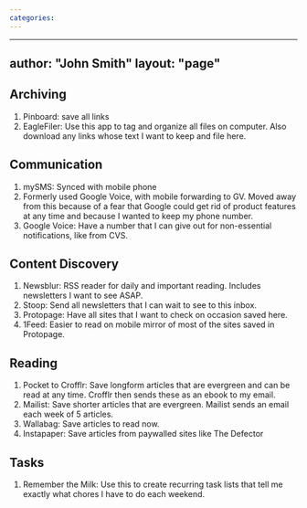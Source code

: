 ```yaml
---
categories: 
---
```


---
author: "John Smith"
layout: "page"
---

<h2>Archiving</h2>

<ol>
	<li>Pinboard: save all links</li>
	<li>EagleFiler: Use this app to tag and organize all files on computer. Also download any links whose text I want to keep and file here.</li>
</ol>

<h2>Communication</h2>

<ol>
	<li>mySMS: Synced with mobile phone</li>
	<li>Formerly used Google Voice, with mobile forwarding to GV. Moved away from this because of a fear that Google could get rid of product features at any time and because I wanted to keep my phone number.</li>
	<li>Google Voice: Have a number that I can give out for non-essential notifications, like from CVS.</li>
</ol>

<h2>Content Discovery</h2>

<ol>
	<li>Newsblur: RSS reader for daily and important reading. Includes newsletters I want to see ASAP.</li>
	<li>Stoop: Send all newsletters that I can wait to see to this inbox.</li>
	<li>Protopage: Have all sites that I want to check on occasion saved here.</li>
	<li>1Feed: Easier to read on mobile mirror of most of the sites saved in Protopage.</li>
</ol>

<h2>Reading</h2>

<ol>
	<li>Pocket to Crofflr: Save longform articles that are evergreen and can be read at any time. Crofflr then sends these as an ebook to my email.</li>
	<li>Mailist: Save shorter articles that are evergreen. Mailist sends an email each week of 5 articles.</li>
	<li>Wallabag: Save articles to read now.</li>
	<li>Instapaper: Save articles from paywalled sites like The Defector</li>
</ol>

<h2>Tasks</h2>

<ol>
	<li>Remember the Milk: Use this to create recurring task lists that tell me exactly what chores I have to do each weekend.</li>
</ol>
